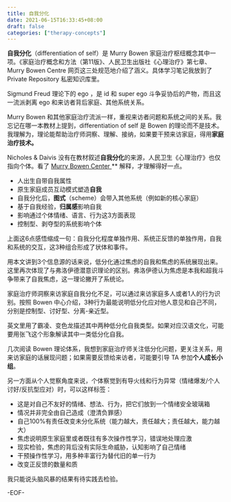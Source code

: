 ```yaml
---
title: 自我分化
date: 2021-06-15T16:33:45+08:00
draft: false
categories: ["therapy-concepts"]
---
```


**自我分化**（differentiation of self）是 Murry Bowen 家庭治疗枢纽概念其中一项。《家庭治疗概念和方法（第11版》、人民卫生出版社《心理治疗》第七章、Murry Bowen Centre 网页这三处规范地介绍了涵义。具体学习笔记我放到了 Private Repository 私密知识库里。

Sigmund Freud 理论下的 ego ，是 id 和 super ego 斗争妥协后的产物，而且这一流派剥离 ego 和来访者背后家庭、其他系统关系。

Murry Bowen 和其他家庭治疗流派一样，重视来访者问题和系统之间的关系。我忘记在哪一本教材上提到，differentiation of self 是 Bowen 的理论而不是技术。我理解为，理论能帮助治疗师洞察、理解、接纳，如果要干预来访家庭，得用**家庭治疗技术。**

Nicholes & Daivis 没有在教材叙述**自我分化**的来源，人民卫生《心理治疗》也仅指向个体。看了 [Murry Bowen Center ](https://www.thebowencenter.org/differentiation-of-self)** 解释，才理解得好一点。

* 人出生自带自我属性
* 原生家庭成员互动模式塑造**自我**
* 自我分化后，**图式**（scheme）会带入其他系统（例如新的核心家庭）
* 基于自我经验，**归属感**影响自我
* 影响通过个体情绪、语言、行为这3方面表现
* 控制型、剥夺型的系统影响个体

上面这6点感悟缩成一句：自我分化程度单独作用、系统正反馈的单独作用，自我和系统的交互，这3种组合形成了状体和事件。

用本文讲到3个信息源的话来说，低分化通过焦虑的自我和焦虑的系统展现出来。这里再次体现了与弗洛伊德潜意识理论的区别。弗洛伊德认为焦虑是本我和超我斗争带来了自我焦虑，这一理论撇开了系统论。

家庭治疗师洞察来访家庭自我分化不足，可以通过来访家庭多人或者1人的行为识别。按照 Bowen 中心介绍，3种行为最能说明低分化应对他人意见和自己不同，分别是控制型、讨好型、分离-亲近型。

英文里用了霸凌、变色龙描述其中两种低分化自我类型。如果对应汉语文化，可能要用张飞这个形象解读其中一类低分化自我。

几次阅读 Bowen 理论体系，我想到家庭治疗师关注低分化问题，更关注关系，用来访家庭的话展现问题；如果需要反馈给来访者，可能要引导 TA 参加**个人成长小组**。

另一方面从个人觉察角度来说，个体察觉到有导火线和行为异常（情绪爆发/个人讨好/反抗型应对）时，可以这样标签：

* 这是对自己不友好的情绪、想法、行为，把它们放到一个情绪安全玻璃箱
* 情况并非完全由自己造成（澄清负罪感）
* 自己100%有责任改变未分化系统（能力越大，责任越大；责任越大，能力越大）
* 焦虑说明原生家庭里或者既往有多次操作性学习，错误地处理应激
* 现实检验，焦虑的背后没有实际生命威胁，认知影响了自己情绪
* 干预操作性学习，用多种丰富行为替代旧的单一行为
* 改变正反馈的数量和质

我只能说头脑风暴的结果有待实践去检验。

-EOF-



